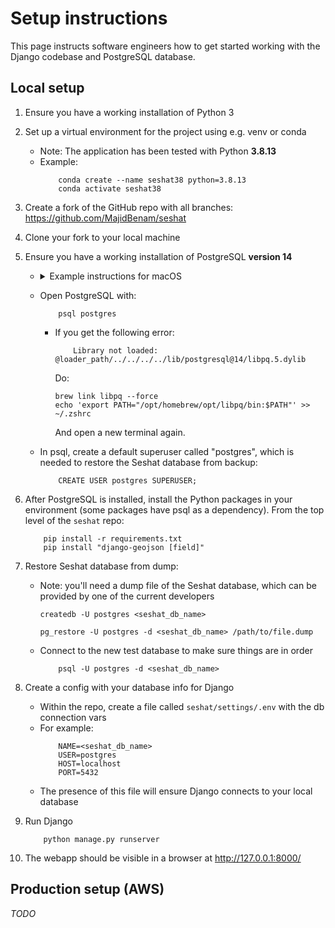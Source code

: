 # Setup instructions

This page instructs software engineers how to get started working with the Django codebase and PostgreSQL database.

## Local setup

1. Ensure you have a working installation of Python 3

2. Set up a virtual environment for the project using e.g. venv or conda
    - Note: The application has been tested with Python **3.8.13**
    - Example:
        ```
            conda create --name seshat38 python=3.8.13
            conda activate seshat38
        ```

3. Create a fork of the GitHub repo with all branches: https://github.com/MajidBenam/seshat

4. Clone your fork to your local machine

5. Ensure you have a working installation of PostgreSQL **version 14**
    - <details><summary>Example instructions for macOS</summary>

        - `brew install postgres@14`
        - `brew services start postgresql@14`
        - Update `~/.zshrc` (or equivalent for your terminal) with:
            ```
                export PATH="/opt/homebrew/opt/postgresql@14/bin:$PATH"
                export LDFLAGS="-L/opt/homebrew/opt/postgresql@14/lib"
                export CPPFLAGS="-I/opt/homebrew/opt/postgresql@14/include"
            ```
        - Open a new terminal
        </details>
    - Open PostgreSQL with:
        ```
            psql postgres
        ```
        - If you get the following error:
            ```
                Library not loaded: @loader_path/../../../../lib/postgresql@14/libpq.5.dylib
            ```
            Do:
            ```
            brew link libpq --force
            echo 'export PATH="/opt/homebrew/opt/libpq/bin:$PATH"' >> ~/.zshrc
            ```
            And open a new terminal again.
    - In psql, create a default superuser called "postgres", which is needed to restore the Seshat database from backup:
        ```
            CREATE USER postgres SUPERUSER;
        ```

6. After PostgreSQL is installed, install the Python packages in your environment (some packages have psql as a dependency). From the top level of the `seshat` repo:
    ```
        pip install -r requirements.txt
        pip install "django-geojson [field]"
    ```

7. Restore Seshat database from dump:
    - Note: you'll need a dump file of the Seshat database, which can be provided by one of the current developers
        ```
        createdb -U postgres <seshat_db_name>

        pg_restore -U postgres -d <seshat_db_name> /path/to/file.dump
        ```
    - Connect to the new test database to make sure things are in order
        ```
            psql -U postgres -d <seshat_db_name>
        ```

8. Create a config with your database info for Django
    - Within the repo, create a file called `seshat/settings/.env` with the db connection vars
    - For example:
        ```
            NAME=<seshat_db_name>
            USER=postgres
            HOST=localhost
            PORT=5432
        ```
    - The presence of this file will ensure Django connects to your local database

9. Run Django
    ```
        python manage.py runserver
    ```

10. The webapp should be visible in a browser at http://127.0.0.1:8000/



## Production setup (AWS)

_TODO_